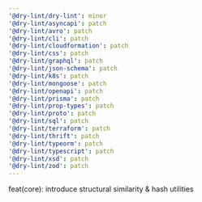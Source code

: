 ```yaml
---
'@dry-lint/dry-lint': minor
'@dry-lint/asyncapi': patch
'@dry-lint/avro': patch
'@dry-lint/cli': patch
'@dry-lint/cloudformation': patch
'@dry-lint/css': patch
'@dry-lint/graphql': patch
'@dry-lint/json-schema': patch
'@dry-lint/k8s': patch
'@dry-lint/mongoose': patch
'@dry-lint/openapi': patch
'@dry-lint/prisma': patch
'@dry-lint/prop-types': patch
'@dry-lint/proto': patch
'@dry-lint/sql': patch
'@dry-lint/terraform': patch
'@dry-lint/thrift': patch
'@dry-lint/typeorm': patch
'@dry-lint/typescript': patch
'@dry-lint/xsd': patch
'@dry-lint/zod': patch
---
```


feat(core): introduce structural similarity & hash utilities
